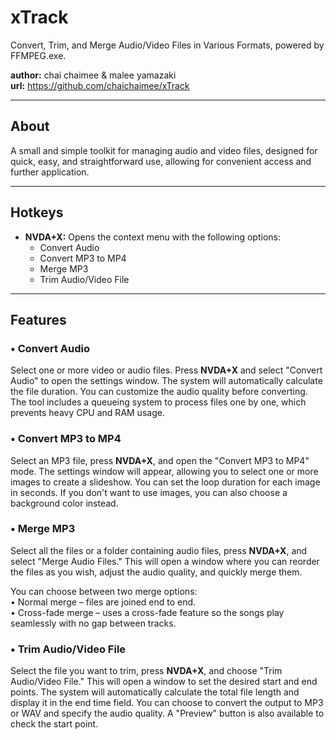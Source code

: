 # xTrack  

Convert, Trim, and Merge Audio/Video Files in Various Formats, powered by FFMPEG.exe.  

**author:** chai chaimee & malee yamazaki  
**url:** https://github.com/chaichaimee/xTrack  

---

## About  
A small and simple toolkit for managing audio and video files, designed for quick, easy, and straightforward use, allowing for convenient access and further application.  

---

## Hotkeys  
- **NVDA+X:** Opens the context menu with the following options:  
  - Convert Audio  
  - Convert MP3 to MP4  
  - Merge MP3  
  - Trim Audio/Video File  

---

## Features  

### • Convert Audio  
Select one or more video or audio files. Press **NVDA+X** and select "Convert Audio" to open the settings window. The system will automatically calculate the file duration. You can customize the audio quality before converting. The tool includes a queueing system to process files one by one, which prevents heavy CPU and RAM usage.  

### • Convert MP3 to MP4  
Select an MP3 file, press **NVDA+X**, and open the "Convert MP3 to MP4" mode. The settings window will appear, allowing you to select one or more images to create a slideshow. You can set the loop duration for each image in seconds. If you don't want to use images, you can also choose a background color instead.  

### • Merge MP3  
Select all the files or a folder containing audio files, press **NVDA+X**, and select "Merge Audio Files." This will open a window where you can reorder the files as you wish, adjust the audio quality, and quickly merge them.  

You can choose between two merge options:  
• Normal merge – files are joined end to end.  
• Cross-fade merge – uses a cross-fade feature so the songs play seamlessly with no gap between tracks.  

### • Trim Audio/Video File  
Select the file you want to trim, press **NVDA+X**, and choose "Trim Audio/Video File." This will open a window to set the desired start and end points. The system will automatically calculate the total file length and display it in the end time field. You can choose to convert the output to MP3 or WAV and specify the audio quality. A "Preview" button is also available to check the start point.  
